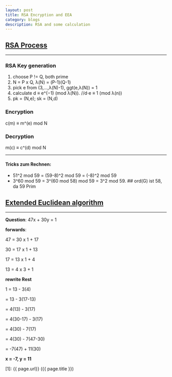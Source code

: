 ```yaml
---
layout: post
title: RSA Encryption and EEA
category: blogs
description: RSA and some calculation
---
```


## [RSA Process](https://en.wikipedia.org/wiki/RSA_(cryptosystem))
-----------------------------------------

### RSA Key generation
1. choose P != Q, both prime
2. N = P x Q, λ(N) = (P-1)(Q-1)
3. pick e from (3,...,λ(N)-1), ggt(e,λ(N)) = 1
4. calculate d ≡ e^(−1) (mod λ(N)).         //d⋅e ≡ 1 (mod λ(n))
5. pk = (N,e); sk = (N,d)

### Encryption
c(m) ≡ m^(e) mod N

### Decryption
m(c) ≡ c^(d) mod N

------------------------------

#### Tricks zum Rechnen:
+ 51^2 mod 59 = (59-8)^2 mod 59 = (-8)^2 mod 59
+ 3^60 mod 59 = 3^(60 mod 58) mod 59 = 3^2 mod 59.    ## ord(G) ist 58, da 59 Prim

## [Extended Euclidean algorithm](https://en.wikipedia.org/wiki/Extended_Euclidean_algorithm)
----------------------------------------------

**Question**:
47x + 30y = 1

**forwards**:

47 = 30 x 1 + 17

30 = 17 x 1 + 13

17 = 13 x 1 + 4

13 =  4 x 3 + 1

**rewrite Rest**

1 = 13 - 3(4)

  = 13 - 3(17-13)

  = 4(13) - 3(17)

  = 4(30-17) - 3(17)

  = 4(30) - 7(17)

  = 4(30) - 7(47-30)

  = -7(47) + 11(30)

**x = -7, y = 11**





[Yange]:    http://camscofie.github.io  "Yange"
[1]:    {{ page.url}}  ({{ page.title }})
